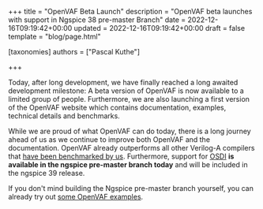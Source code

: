 +++
title = "OpenVAF Beta Launch"
description = "OpenVAF beta launches with support in Ngspice 38 pre-master Branch"
date = 2022-12-16T09:19:42+00:00
updated = 2022-12-16T09:19:42+00:00
draft = false
template = "blog/page.html"

[taxonomies]
authors = ["Pascal Kuthe"]

+++

Today, after long development, we have finally reached a long awaited development milestone:
A beta version of OpenVAF is now available to a limited group of people. 
Furthermore, we are also launching a first version of the OpenVAF website which contains documentation,
examples, technical details and benchmarks.

While we are proud of what OpenVAF can do today, there is a long journey ahead of us as we continue to improve both OpenVAF and the documentation.
OpenVAF already outperforms all other Verilog-A compilers that [have been benchmarked by us](../../docs/details/performance). 
Furthermore, support for [OSDI](../../docs/details/osdi) **is available in the ngspice pre-master branch today** 
and will be included in the ngspice 39 release. 

If you don't mind building the Ngspice pre-master branch yourself, you can already try out [some OpenVAF examples](../../docs/getting-started/examples).
